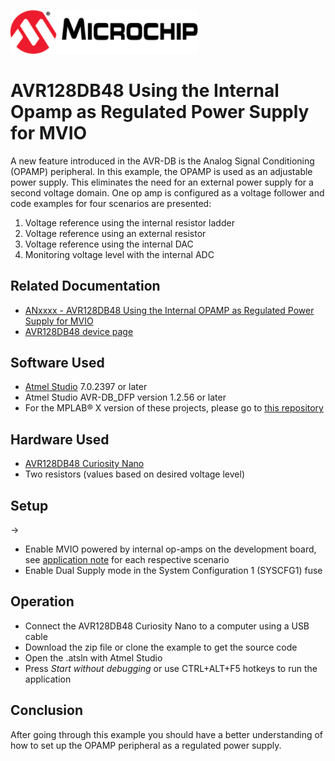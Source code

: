 <!-- Please do not change this html logo with link -->
<a href="https://www.microchip.com" rel="nofollow"><img src="images/microchip.png" alt="MCHP" width="300"/></a>

# AVR128DB48 Using the Internal Opamp as Regulated Power Supply for MVIO
A new feature introduced in the AVR-DB is the Analog Signal Conditioning (OPAMP) peripheral. In this example, the OPAMP is used as an adjustable power supply. This eliminates the need for an external power supply for a second voltage domain. One op amp is configured as a voltage follower and code examples for four scenarios are presented:
1.	Voltage reference using the internal resistor ladder
2.	Voltage reference using an external resistor
3.	Voltage reference using the internal DAC
4.	Monitoring voltage level with the internal ADC


## Related Documentation

* [ANxxxx - AVR128DB48 Using the Internal OPAMP as Regulated Power Supply for MVIO](https://microchip.com/DSxxxxxxxxxx) <!--fill in DS number once it has been assigned-->
* [AVR128DB48 device page](https://www.microchip.com/wwwproducts/en/AVR128DB48)

## Software Used

* [Atmel Studio](https://www.microchip.com/mplab/avr-support/atmel-studio-7) 7.0.2397 or later
* Atmel Studio AVR-DB_DFP version 1.2.56 or later
* For the MPLAB® X version of these projects, please go to [this repository](https://github.com/microchip-pic-avr-examples/avr128db48-using-opamp-as-a-regulated-power-supply-mplab)

## Hardware Used

* [AVR128DB48 Curiosity Nano](https://www.microchip.com/DevelopmentTools/ProductDetails/PartNO/EV35L43A) <!-- Not the correct link, fix when curiosity nano page exists-->
* Two resistors (values based on desired voltage level)


## Setup

->
* Enable MVIO powered by internal op-amps on the development board, see [application note](https://microchip.com/DSxxxxxxxxxx) for each respective scenario <!--fill in DS number once it has been assigned-->
* Enable Dual Supply mode in the System Configuration 1 (SYSCFG1) fuse

## Operation
* Connect the AVR128DB48 Curiosity Nano to a computer using a USB cable
* Download the zip file or clone the example to get the source code
* Open the .atsln with Atmel Studio
* Press *Start without debugging* or use CTRL+ALT+F5 hotkeys to run the application


## Conclusion
After going through this example you should have a better understanding of how to set up the OPAMP peripheral as a regulated power supply.
